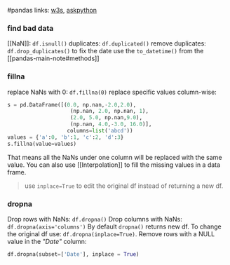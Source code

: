 #pandas 
links: [w3s](https://www.w3schools.com/python/pandas/pandas_cleaning.asp), [askpython](https://www.askpython.com/python/examples/nan-in-numpy-and-pandas)

### find bad data
[[NaN]]: `df.isnull()`
duplicates: `df.duplicated()`
remove duplicates: `df.drop_duplicates()`
to fix the date use the `to_datetime()` from the [[pandas-main-note#methods]]
### fillna
replace NaNs with 0: `df.fillna(0)`
replace specific values column-wise:
```python
s = pd.DataFrame([(0.0, np.nan,-2.0,2.0),
                    (np.nan, 2.0, np.nan, 1),
                    (2.0, 5.0, np.nan,9.0),
                    (np.nan, 4.0,-3.0, 16.0)],
                   columns=list('abcd'))
values = {'a':0, 'b':1, 'c':2, 'd':3}
s.fillna(value=values)
```
That means all the NaNs under one column will be replaced with the same value.
You can also use [[Interpolation]] to fill the missing values in a data frame.
> use `inplace=True` to edit the original df instead of returning a new df.
### dropna
Drop rows with NaNs: `df.dropna()`
Drop columns with NaNs: `df.dropna(axis='columns')`
By default `dropna()` returns new df. To change the original df use: `df.dropna(inplace=True)`.
Remove rows with a NULL value in the *"Date"* column:
```python
df.dropna(subset=['Date'], inplace = True)
```

